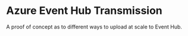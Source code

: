 # Azure Event Hub Transmission

A proof of concept as to different ways to upload at scale to Event Hub.
